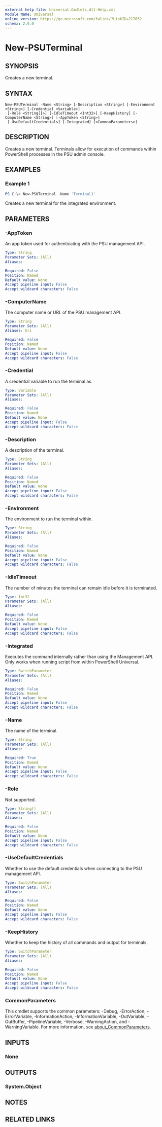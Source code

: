 ```yaml
---
external help file: Universal.Cmdlets.dll-Help.xml
Module Name: Universal
online version: https://go.microsoft.com/fwlink/?LinkID=217032
schema: 2.0.0
---
```


# New-PSUTerminal

## SYNOPSIS
Creates a new terminal. 

## SYNTAX

```
New-PSUTerminal -Name <String> [-Description <String>] [-Environment <String>] [-Credential <Variable>]
 [-Role <String[]>] [-IdleTimeout <Int32>] [-KeepHistory] [-ComputerName <String>] [-AppToken <String>]
 [-UseDefaultCredentials] [-Integrated] [<CommonParameters>]
```

## DESCRIPTION
Creates a new terminal. Terminals allow for execution of commands within PowerShell processes in the PSU admin console.

## EXAMPLES

### Example 1
```powershell
PS C:\> New-PSUTerminal -Name 'Terminal1'
```

Creates a new terminal for the integrated environment. 

## PARAMETERS

### -AppToken
An app token used for authenticating with the PSU management API.

```yaml
Type: String
Parameter Sets: (All)
Aliases:

Required: False
Position: Named
Default value: None
Accept pipeline input: False
Accept wildcard characters: False
```

### -ComputerName
The computer name or URL of the PSU management API.

```yaml
Type: String
Parameter Sets: (All)
Aliases: Uri

Required: False
Position: Named
Default value: None
Accept pipeline input: False
Accept wildcard characters: False
```

### -Credential
A credential variable to run the terminal as.

```yaml
Type: Variable
Parameter Sets: (All)
Aliases:

Required: False
Position: Named
Default value: None
Accept pipeline input: False
Accept wildcard characters: False
```

### -Description
A description of the terminal.

```yaml
Type: String
Parameter Sets: (All)
Aliases:

Required: False
Position: Named
Default value: None
Accept pipeline input: False
Accept wildcard characters: False
```

### -Environment
The environment to run the terminal within.

```yaml
Type: String
Parameter Sets: (All)
Aliases:

Required: False
Position: Named
Default value: None
Accept pipeline input: False
Accept wildcard characters: False
```

### -IdleTimeout
The number of minutes the terminal can remain idle before it is terminated. 

```yaml
Type: Int32
Parameter Sets: (All)
Aliases:

Required: False
Position: Named
Default value: None
Accept pipeline input: False
Accept wildcard characters: False
```

### -Integrated
Executes the command internally rather than using the Management API. Only works when running script from within PowerShell Universal. 

```yaml
Type: SwitchParameter
Parameter Sets: (All)
Aliases:

Required: False
Position: Named
Default value: None
Accept pipeline input: False
Accept wildcard characters: False
```

### -Name
The name of the terminal.

```yaml
Type: String
Parameter Sets: (All)
Aliases:

Required: True
Position: Named
Default value: None
Accept pipeline input: False
Accept wildcard characters: False
```

### -Role
Not supported.

```yaml
Type: String[]
Parameter Sets: (All)
Aliases:

Required: False
Position: Named
Default value: None
Accept pipeline input: False
Accept wildcard characters: False
```

### -UseDefaultCredentials
Whether to use the default credentials when connecting to the PSU management API.

```yaml
Type: SwitchParameter
Parameter Sets: (All)
Aliases:

Required: False
Position: Named
Default value: None
Accept pipeline input: False
Accept wildcard characters: False
```

### -KeepHistory
Whether to keep the history of all commands and output for terminals.

```yaml
Type: SwitchParameter
Parameter Sets: (All)
Aliases:

Required: False
Position: Named
Default value: None
Accept pipeline input: False
Accept wildcard characters: False
```

### CommonParameters
This cmdlet supports the common parameters: -Debug, -ErrorAction, -ErrorVariable, -InformationAction, -InformationVariable, -OutVariable, -OutBuffer, -PipelineVariable, -Verbose, -WarningAction, and -WarningVariable. For more information, see [about_CommonParameters](http://go.microsoft.com/fwlink/?LinkID=113216).

## INPUTS

### None

## OUTPUTS

### System.Object
## NOTES

## RELATED LINKS
